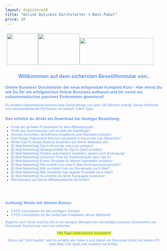```yaml
---
layout: digistore24
title: "Online Business Durchstarter + Boni-Paket"
price: 20
---
```

<h3 style="font-family:Verdana, Arial, Helvetica, sans-serif;">&#xA0;<img src="http://onlinereichtum.com/wp-content/uploads/sign-621746_1920.png" alt="" width="100" height="100"><img src="http://onlinereichtum.com/wp-content/uploads/60-tage-geld-zur%C3%BCck-1.png" alt="" width="133" height="100"><img src="http://onlinereichtum.com/wp-content/uploads/sicher.png" alt="" width="236" height="86"></h3>
<div style="font-family:Verdana, Arial, Helvetica, sans-serif;font-size:11px;">
<h2 style="text-align:center;"><span style="color:#6495ed;">Willkommen auf dem sichersten Besetllformular von..</span></h2>
<h3><span style="color:#6495ed;">Online Business Durchstarter der neue Infoprodukt Komplett Kurs - Hier lernst Du wie Du Dir ein erfolgreiches Online Business aufbaust und Dir somit ein vollautomatisches passives Einkommen generierst!</span></h3>
<p><span style="color:#6495ed;">Du erh&#xE4;ltst Videomaterial welches eine Gesamtl&#xE4;nge von &#xFC;ber 150 Minuten enth&#xE4;lt. Sowie Hilfreiche und mehrwertbietende Pdf Datein mit wirklich Tollen Tipps.</span></p>
<h3><span style="color:#6495ed;">Das erh&#xE4;ltst du direkt als Download bei heutiger Bestellung:</span></h3>
</div>
<div style="font-family:Verdana, Arial, Helvetica, sans-serif;font-size:11px;">
<ul><li><span style="color:#6495ed;">Finde die perfekte Produktidee f&#xFC;r dein Affiliateprojekt!</span></li>
<li><span style="color:#6495ed;">Pr&#xFC;fe das Suchvolumen und ermittel die Nachfrage!</span></li>
<li><span style="color:#6495ed;">Domain einrichten, WordPress installieren und Startseite erstellen</span></li>
<li><span style="color:#6495ed;">F&#xFC;nf fertige Digistore24 Nischen mit jeweils 6 Keywords zum Bewerben!</span></li>
<li><span style="color:#6495ed;">Binde Call-To-Action Buttons kostenlos auf deiner Webseite ein!</span></li>
<li><span style="color:#6495ed;">[E-Mail-Marketing] Opt-In-Formular und Liste anlegen!</span></li>
<li><span style="color:#6495ed;">[E-Mail-Marketing] Hintergrundbild f&#xFC;r Opt-In-Seite erstellen!</span></li>
<li><span style="color:#6495ed;">[E-Mail-Marketing] Freebie automatisch ausliefern lassen nach Eintragung!</span></li>
<li><span style="color:#6495ed;">[E-Mail-Marketing] Geheimer Trick f&#xFC;r Direktverk&#xE4;ufe nach Opt-In!</span></li>
<li><span style="color:#6495ed;">[E-Mail-Marketing] Erstes Template f&#xFC;r deinen Newsletter erstellen!</span></li>
<li><span style="color:#6495ed;">[E-Mail-Marketing] Wie erstellt man eine E-Mail f&#xFC;r Amazonprovisionen?</span></li>
<li><span style="color:#6495ed;">[E-Mail-Marketing] Wie vermittelt man ein Monatsabo via E-Mail?</span></li>
<li><span style="color:#6495ed;">[E-Mail-Marketing] Wie vermittelt man digitale Produkte via E-Mail?</span></li>
<li><span style="color:#6495ed;">[E-Mail-Marketing] So erstellst du deine Kampagne kostenlos!</span></li>
<li><span style="color:#6495ed;">Men&#xFC;struktur auf deiner Affiliatewebseite einrichten!</span></li>
</ul></div>
<div style="font-family:Verdana, Arial, Helvetica, sans-serif;font-size:11px;">
<h2>&#xA0;</h2>
<h3><span style="color:#6495ed;"><strong>Achtung!</strong>&#xA0;Heute mit diesem Bonus:</span></h3>
</div>
<div style="font-family:Verdana, Arial, Helvetica, sans-serif;font-size:11px;">
<ul><li><span style="color:#6495ed;">6 PDF-Checklisten f&#xFC;r alle wichtigen Schritte!</span></li>
<li><span style="color:#6495ed;">2 PDF-Checklisten f&#xFC;r die einfachste Installation deiner Webseite!</span></li>
</ul><p><span style="color:#6495ed;"><em>Beginne noch heute&#xA0;und bau Dir in nur wenigen Monaten ein vierstelliges&#xA0;passives Einkommen&#xA0;auf. Finanzielle Freiheit war noch nie einfacher.</em></span></p>
<p style="text-align:center;"><span style="color:#6495ed;"><strong><span style="background-color:#ffff00;"><em>!!60 Tage Geld-Zur&#xFC;ck Garantie!!!</em></span></strong></span></p>
<p style="text-align:center;"><span style="color:#6495ed;"><em>Klicke auf &quot;Jetzt kaufen&quot; und Du erh&#xE4;ltst alle Video&#xB4;s und Datein als Download Direkt auf deinen PC oder Mac! Viel Spa&#xDF; und vorallem viel Erfolg.</em>&#xA0;</span></p>
</div>